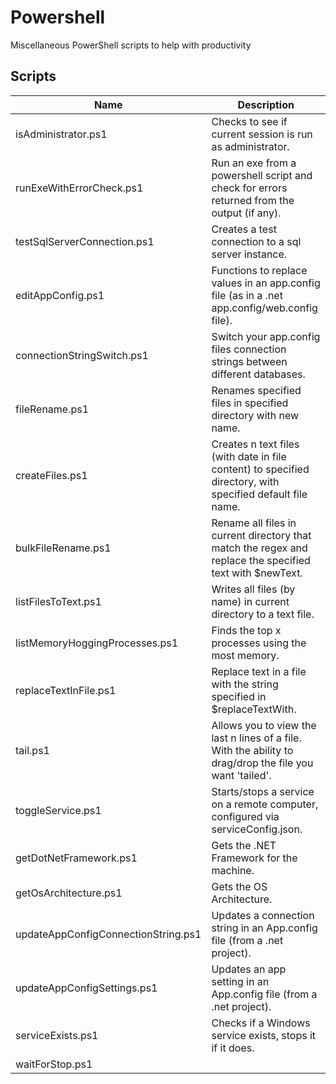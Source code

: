# Powershell
Miscellaneous PowerShell scripts to help with productivity

## Scripts
| Name                                | Description                                                                                                 |
|-------------------------------------|-------------------------------------------------------------------------------------------------------------|
| isAdministrator.ps1                 | Checks to see if current session is run as administrator.                                                   |
| runExeWithErrorCheck.ps1            | Run an exe from a powershell script and check for errors returned from the output (if any).                 |
| testSqlServerConnection.ps1         | Creates a test connection to a sql server instance.                                                         |
| editAppConfig.ps1                   | Functions to replace values in an app.config file (as in a .net app.config/web.config file).                |
| connectionStringSwitch.ps1          | Switch your app.config files connection strings between different databases.                                |
| fileRename.ps1                      | Renames specified files in specified directory with new name.                                               |
| createFiles.ps1                     | Creates n text files (with date in file content) to specified directory, with specified default file name.  |
| bulkFileRename.ps1                  | Rename all files in current directory that match the regex and replace the specified text with $newText.    |
| listFilesToText.ps1                 | Writes all files (by name) in current directory to a text file.                                             |
| listMemoryHoggingProcesses.ps1      | Finds the top x processes using the most memory.                                                            |
| replaceTextInFile.ps1               | Replace text in a file with the string specified in $replaceTextWith.                                       |
| tail.ps1                            | Allows you to view the last n lines of a file. With the ability to drag/drop the file you want 'tailed'.    |
| toggleService.ps1                   | Starts/stops a service on a remote computer, configured via serviceConfig.json.                             |
| getDotNetFramework.ps1              | Gets the .NET Framework for the machine.                                                                    |
| getOsArchitecture.ps1               | Gets the OS Architecture.                                                                                   |
| updateAppConfigConnectionString.ps1 | Updates a connection string in an App.config file (from a .net project).                                    |
| updateAppConfigSettings.ps1         | Updates an app setting in an App.config file (from a .net project).                                         |
| serviceExists.ps1                   | Checks if a Windows service exists, stops it if it does.                                                    |
| waitForStop.ps1                     ||
